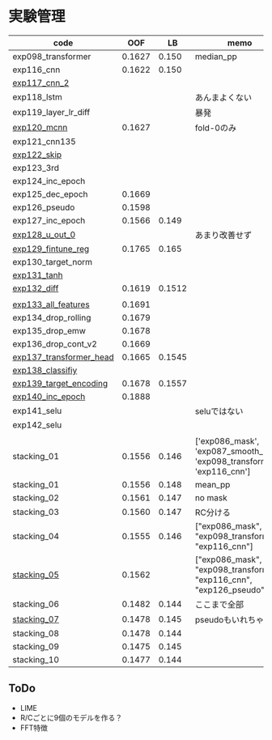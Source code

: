 # 実験管理

|code|OOF|LB|memo|
|--|--|--|--|
|exp098_transformer|0.1627|0.150|median_pp|
|exp116_cnn|0.1622|0.150||
|[exp117_cnn_2]||||
|exp118_lstm|||あんまよくない|
|exp119_layer_lr_diff|||暴発|
|[exp120_mcnn]|0.1627||fold-0のみ|
|exp121_cnn135||||
|[exp122_skip]||||
|exp123_3rd||||
|exp124_inc_epoch||||
|exp125_dec_epoch|0.1669|||
|exp126_pseudo|0.1598|||
|exp127_inc_epoch|0.1566|0.149||
|[exp128_u_out_0]|||あまり改善せず|
|[exp129_fintune_reg]|0.1765|0.165||
|exp130_target_norm||||
|[exp131_tanh]||||
|[exp132_diff]|0.1619|0.1512||
|||||
|[exp133_all_features]|0.1691|||
|exp134_drop_rolling|0.1679|||
|exp135_drop_emw|0.1678|||
|exp136_drop_cont_v2|0.1669|||
|[exp137_transformer_head]|0.1665|0.1545||
|[exp138_classifiy]||||
|[exp139_target_encoding]|0.1678|0.1557||
|[exp140_inc_epoch]|0.1888|||
|exp141_selu|||seluではない|
|exp142_selu||||
|||||
|stacking_01|0.1556|0.146|['exp086_mask', 'exp087_smooth_lag4', 'exp098_transformer', 'exp116_cnn']|
|stacking_01|0.1556|0.148|mean_pp|
|stacking_02|0.1561|0.147|no mask|
|stacking_03|0.1560|0.147|RC分ける|
|stacking_04|0.1555|0.146|["exp086_mask", "exp098_transformer", "exp116_cnn"]|
|[stacking_05]|0.1562||["exp086_mask", "exp098_transformer", "exp116_cnn", "exp126_pseudo"]|
|stacking_06|0.1482|0.144|ここまで全部|
|[stacking_07]|0.1478|0.145|pseudoもいれちゃう|
|stacking_08|0.1478|0.144||
|stacking_09|0.1475|0.145||
|stacking_10|0.1477|0.144||

## ToDo
- LIME
- R/Cごとに9個のモデルを作る？
- FFT特徴

[exp117_cnn_2]:https://github.com/trtd56/VentilatorPressurePrediction/blob/a3453b6ab14528efa19cf7e7e77558348333a384/src/ventilatorlstm_2nd.py
[exp120_mcnn]:https://github.com/trtd56/VentilatorPressurePrediction/blob/e21fcc9d85eb3c07e84b14cfa1a15d8c14792176/src/ventilatorlstm_2nd.py
[exp122_skip]:https://github.com/trtd56/VentilatorPressurePrediction/blob/85af1fdcdd7ffa7ec91f1abad88dbe7c582220c5/src/ventilatorlstm_2nd.py
[exp129_fintune_reg]:https://www.kaggle.com/takamichitoda/ventilator-fine-tune-regression?scriptVersionId=77059448
[exp128_u_out_0]:https://github.com/trtd56/VentilatorPressurePrediction/blob/0ee49c9b6bfad980427280d620456ca29a22199d/src/ventilatorlstm_2nd.py
[exp131_tanh]:https://github.com/trtd56/VentilatorPressurePrediction/blob/5f42a550ccca23f274e8c4754d49a55a07a3247d/src/ventilatorlstm_2nd.py
[exp132_diff]:https://github.com/trtd56/VentilatorPressurePrediction/blob/211c29bbefcf6f68b0b54c4b0d7b26b52e103341/src/ventilatorlstm_2nd.py

[exp133_all_features]:https://github.com/trtd56/VentilatorPressurePrediction/blob/1243ebe0eaf94bc5b6d7df5673befbbd520aa2a6/src/ventilatorlstm_1st.py
[exp137_transformer_head]:https://www.kaggle.com/takamichitoda/ventilator-fine-tune-regression?scriptVersionId=78093127
[exp138_classifiy]:https://www.kaggle.com/takamichitoda/ventilator-1dcnn-lstm?scriptVersionId=78097208
[exp139_target_encoding]:https://github.com/trtd56/VentilatorPressurePrediction/blob/1a73c8cad6a08c9dde1729ad8292701e9e827f87/src/ventilatorlstm_1st.py
[exp140_inc_epoch]:https://github.com/trtd56/VentilatorPressurePrediction/blob/21e8d830f404bac1156595eaeb5eb3ad7f08eced/src/ventilatorlstm_1st.py

[stacking_05]:https://github.com/trtd56/VentilatorPressurePrediction/blob/0b819b0968eaa91dace97a1b95407f99e3159e15/src/ventilatorlstm_stacking.py
[stacking_07]:https://github.com/trtd56/VentilatorPressurePrediction/blob/5c8f2317926928c3c21971ef02b97e0f27d31358/src/ventilatorlstm_stacking.py

